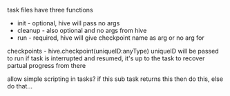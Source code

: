 task files have three functions
 * init - optional, hive will pass no args
 * cleanup - also optional and no args from hive
 * run - required, hive will give checkpoint name as arg or no arg for 

checkpoints - hive.checkpoint(uniqueID:anyType) uniqueID will be passed to run if task is interrupted and resumed, it's up to the task to recover partual progress from there

allow simple scripting in tasks? if this sub task returns this then do this, else do that...
